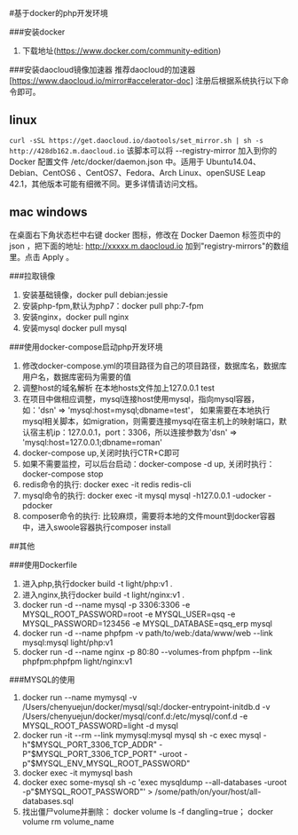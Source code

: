 #基于docker的php开发环境

###安装docker
1. 下载地址(https://www.docker.com/community-edition)

###安装daocloud镜像加速器
推荐daocloud的加速器[https://www.daocloud.io/mirror#accelerator-doc]
注册后根据系统执行以下命令即可。
## linux
`curl -sSL https://get.daocloud.io/daotools/set_mirror.sh | sh -s http://428db162.m.daocloud.io`
该脚本可以将 --registry-mirror 加入到你的 Docker 配置文件 /etc/docker/daemon.json 中。适用于 Ubuntu14.04、Debian、CentOS6 、CentOS7、Fedora、Arch Linux、openSUSE Leap 42.1，其他版本可能有细微不同。更多详情请访问文档。
## mac windows
在桌面右下角状态栏中右键 docker 图标，修改在 Docker Daemon 标签页中的 json ，把下面的地址:
http://xxxxx.m.daocloud.io
加到"registry-mirrors"的数组里。点击 Apply 。

###拉取镜像
1. 安装基础镜像，docker pull debian:jessie
2. 安装php-fpm,默认为php7：docker pull php:7-fpm
3. 安装nginx，docker pull nginx
4. 安装mysql docker pull mysql

###使用docker-compose启动php开发环境
1. 修改docker-compose.yml的项目路径为自己的项目路径，数据库名，数据库用户名，数据库密码为需要的值
2. 调整host的域名解析 在本地hosts文件加上127.0.0.1 test
2. 在项目中做相应调整，mysql连接host使用mysql，指向mysql容器，如：'dsn' => 'mysql:host=mysql;dbname=test'， 如果需要在本地执行mysql相关脚本，如migration，则需要连接mysql在宿主机上的映射端口，默认宿主机ip：127.0.0.1，port：3306，所以连接参数为'dsn' => 'mysql:host=127.0.0.1;dbname=roman'
3. docker-compose up,关闭时执行CTR+C即可
4. 如果不需要监控，可以后台启动：docker-compose -d up, 关闭时执行：docker-compose stop
5. redis命令的执行: docker exec -it redis redis-cli
6. mysql命令的执行: docker exec -it mysql mysql -h127.0.0.1 -udocker -pdocker
7. composer命令的执行: 比较麻烦，需要将本地的文件mount到docker容器中，进入swoole容器执行composer install

##其他

###使用Dockerfile
1. 进入php,执行docker build -t light/php:v1 .
2. 进入nginx,执行docker build -t light/nginx:v1 .
3. docker run -d --name mysql -p 3306:3306 -e MYSQL_ROOT_PASSWORD=root -e MYSQL_USER=qsq -e MYSQL_PASSWORD=123456 -e MYSQL_DATABASE=qsq_erp mysql
4. docker run -d --name phpfpm -v path/to/web:/data/www/web --link mysql:mysql light/php:v1
5. docker run -d --name nginx -p 80:80 --volumes-from phpfpm --link phpfpm:phpfpm light/nginx:v1

###MYSQL的使用
1. docker run --name mymysql -v /Users/chenyuejun/docker/mysql/sql:/docker-entrypoint-initdb.d -v /Users/chenyuejun/docker/mysql/conf.d:/etc/mysql/conf.d -e MYSQL_ROOT_PASSWORD=light -d mysql
2. docker run -it --rm --link mymysql:mysql mysql sh -c exec mysql -h"$MYSQL_PORT_3306_TCP_ADDR" -P"$MYSQL_PORT_3306_TCP_PORT" -uroot -p"$MYSQL_ENV_MYSQL_ROOT_PASSWORD"
3. docker exec -it mymysql bash
4. docker exec some-mysql sh -c 'exec mysqldump --all-databases -uroot -p"$MYSQL_ROOT_PASSWORD"' > /some/path/on/your/host/all-databases.sql
5. 找出僵尸volume并删除： docker volume ls -f dangling=true；    docker volume rm volume_name
